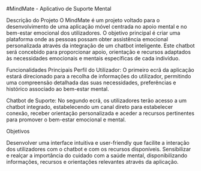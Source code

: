 #MindMate - Aplicativo de Suporte Mental

Descrição do Projeto O MindMate é um projeto voltado para o desenvolvimento de uma aplicação móvel centrada no apoio mental e no bem-estar emocional dos utilizadores. O objetivo principal é criar uma plataforma onde as pessoas possam obter assistência emocional personalizada através da integração de um chatbot inteligente. Este chatbot será concebido para proporcionar apoio, orientação e recursos adaptados às necessidades emocionais e mentais específicas de cada indivíduo.

Funcionalidades Principais Perfil do Utilizador: O primeiro ecrã da aplicação estará direcionado para a recolha de informações do utilizador, permitindo uma compreensão detalhada das suas necessidades, preferências e histórico associado ao bem-estar mental.

Chatbot de Suporte: No segundo ecrã, os utilizadores terão acesso a um chatbot integrado, estabelecendo um canal direto para estabelecer conexão, receber orientação personalizada e aceder a recursos pertinentes para promover o bem-estar emocional e mental.

Objetivos

Desenvolver uma interface intuitiva e user-friendly que facilite a interação dos utilizadores com o chatbot e com os recursos disponíveis.
Sensibilizar e realçar a importância do cuidado com a saúde mental, disponibilizando informações, recursos e orientações relevantes através da aplicação.
